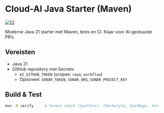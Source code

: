# Cloud-AI Java Starter (Maven)

[![CI](https://github.com/Kim-Lauwers/QualitySchool/actions/workflows/ci.yml/badge.svg)](https://github.com/Kim-Lauwers/QualitySchool/actions/workflows/ci.yml)

Moderne Java 21 starter met Maven, tests en CI. Klaar voor AI-gestuurde PR’s.

## Vereisten
- Java 21
- GitHub repository met Secrets:
  - `AI_GITHUB_TOKEN` (scopes: `repo`, `workflow`)
  - Optioneel: `SONAR_TOKEN`, `SONAR_ORG`, `SONAR_PROJECT_KEY`

## Build & Test
```bash
mvn -B verify     # format check (Spotless), Checkstyle, SpotBugs, tests, Jacoco
